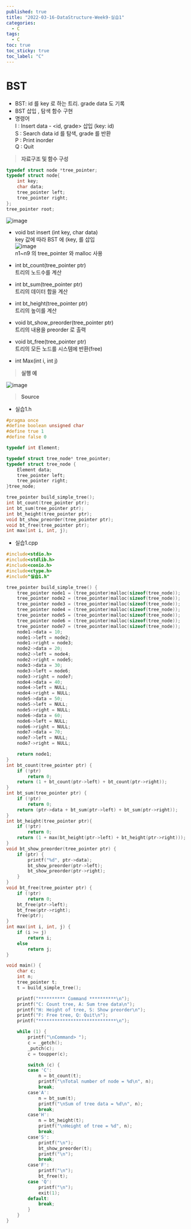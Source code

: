 ```yaml
---
published: true
title: "2022-03-16-DataStructure-Week9-실습1"
categories:
  - C
tags:
  - C
toc: true
toc_sticky: true
toc_label: "C"
---
```


# BST

- BST: id 를 key 로 하는 트리. grade data 도 기록
- BST 삽입 , 탐색 함수 구현
- 명령어  
  I : Insert data - <id, grade> 삽입 (key: id)  
  S : Search data id 를 탐색, grade 를 반환  
  P : Print inorder  
  Q : Quit

> **자료구조 및 함수 구성**

```C++
typedef struct node *tree_pointer;
typedef struct node{
	int key;
	char data;
	tree_pointer left;
	tree_pointer right;
};
tree_pointer root;
```

![image](https://github.com/222SeungHyun/222SeungHyun.github.io/blob/master/_images/%EC%9E%90%EB%A3%8C%EA%B5%AC%EC%A1%B0%EC%99%80%EC%8B%A4%EC%8A%B5-7%EC%9E%A5-%EC%8B%A4%EC%8A%B51-1.png?raw=true)

- void bst insert (int key, char data)  
  key 값에 따라 BST 에 (key, 를 삽입  
  ![image](https://github.com/222SeungHyun/222SeungHyun.github.io/blob/master/_images/%EC%9E%90%EB%A3%8C%EA%B5%AC%EC%A1%B0%EC%99%80%EC%8B%A4%EC%8A%B5-7%EC%9E%A5-%EC%8B%A4%EC%8A%B51-2.png?raw=true)  
  n1~n9 의 tree_pointer 와 malloc 사용

- int bt_count(tree_pointer ptr)  
   트리의 노드수를 계산
  <br>
- int bt_sum(tree_pointer ptr)  
   트리의 데이터 합을 계산
  <br>
- int bt_height(tree_pointer ptr)  
   트리의 높이를 계산
  <br>
- void bt_show_preorder(tree_pointer ptr)  
   트리의 내용을 preorder 로 출력
  <br>
- void bt_free(tree_pointer ptr)  
   트리의 모든 노드를 시스템에 반환(free)
  <br>
- int Max(int i, int j)

> **실행 예**

![image](https://github.com/222SeungHyun/222SeungHyun.github.io/blob/master/_images/%EC%9E%90%EB%A3%8C%EA%B5%AC%EC%A1%B0%EC%99%80%EC%8B%A4%EC%8A%B5-7%EC%9E%A5-%EC%8B%A4%EC%8A%B51-3.png?raw=true)

> **Source**

- 실습1.h

```C++
#pragma once
#define boolean unsigned char
#define true 1
#define false 0

typedef int Element;

typedef struct tree_node* tree_pointer;
typedef struct tree_node {
	Element data;
	tree_pointer left;
	tree_pointer right;
}tree_node;

tree_pointer build_simple_tree();
int bt_count(tree_pointer ptr);
int bt_sum(tree_pointer ptr);
int bt_height(tree_pointer ptr);
void bt_show_preorder(tree_pointer ptr);
void bt_free(tree_pointer ptr);
int max(int i, int, j);
```

- 실습1.cpp

```C++
#include<stdio.h>
#include<stdlib.h>
#include<conio.h>
#include<ctype.h>
#include"실습1.h"

tree_pointer build_simple_tree() {
	tree_pointer node1 = (tree_pointer)malloc(sizeof(tree_node));
	tree_pointer node2 = (tree_pointer)malloc(sizeof(tree_node));
	tree_pointer node3 = (tree_pointer)malloc(sizeof(tree_node));
	tree_pointer node4 = (tree_pointer)malloc(sizeof(tree_node));
	tree_pointer node5 = (tree_pointer)malloc(sizeof(tree_node));
	tree_pointer node6 = (tree_pointer)malloc(sizeof(tree_node));
	tree_pointer node7 = (tree_pointer)malloc(sizeof(tree_node));
	node1->data = 10;
	node1->left = node2;
	node1->right = node3;
	node2->data = 20;
	node2->left = node4;
	node2->right = node5;
	node3->data = 30;
	node3->left = node6;
	node3->right = node7;
	node4->data = 40;
	node4->left = NULL;
	node4->right = NULL;
	node5->data = 50;
	node5->left = NULL;
	node5->right = NULL;
	node6->data = 60;
	node6->left = NULL;
	node6->right = NULL;
	node7->data = 70;
	node7->left = NULL;
	node7->right = NULL;

	return node1;
}
int bt_count(tree_pointer ptr) {
	if (!ptr)
		return 0;
	return (1 + bt_count(ptr->left) + bt_count(ptr->right));
}
int bt_sum(tree_pointer ptr) {
	if (!ptr)
		return 0;
	return (ptr->data + bt_sum(ptr->left) + bt_sum(ptr->right));
}
int bt_height(tree_pointer ptr){
	if (!ptr)
		return 0;
	return (1 + max(bt_height(ptr->left) + bt_height(ptr->right)));
}
void bt_show_preorder(tree_pointer ptr) {
	if (ptr) {
		printf("%d", ptr->data);
		bt_show_preorder(ptr->left);
		bt_show_preorder(ptr->right);
	}
}
void bt_free(tree_pointer ptr) {
	if (!ptr)
		return 0;
	bt_free(ptr->left);
	bt_free(ptr->right);
	free(ptr);
}
int max(int i, int, j) {
	if (i >= j)
		return i;
	else
		return j;
}

void main() {
	char c;
	int n;
	tree_pointer t;
	t = build_simple_tree();

	printf("********** Command **********\n");
	printf("C: Count tree, A: Sum tree data\n");
	printf("H: Height of tree, S: Show preorder\n");
	printf("F: Free tree, Q: Quit\n");
	printf("*****************************\n");

	while (1) {
		printf("\nCommand> ");
		c = _getch();
		_putch(c);
		c = toupper(c);

		switch (c) {
		case 'C':
			n = bt_count(t);
			printf("\nTotal number of node = %d\n", n);
			break;
		case'A':
			n = bt_sum(t);
			printf("\nSum of tree data = %d\n", n);
			break;
		case'H':
			n = bt_height(t);
			printf("\nHeight of tree = %d", n);
			break;
		case'S':
			printf("\n");
			bt_show_preorder(t);
			printf("\n");
			break;
		case'F':
			printf("\n");
			bt_free(t);
		case 'Q':
			printf("\n");
			exit(1);
		default:
			break;
		}
	}
}
```
